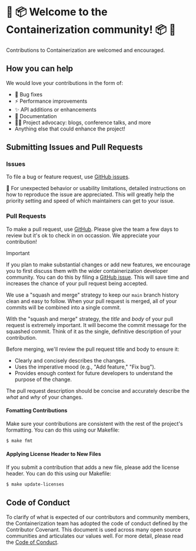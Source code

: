 # 🌈 📦️ Welcome to the Containerization community! 📦️ 🌈

Contributions to Containerization are welcomed and encouraged.

## How you can help

We would love your contributions in the form of:

* 🐛 Bug fixes
* ⚡️ Performance improvements
* ✨ API additions or enhancements
* 📝 Documentation
* 🧑‍💻 Project advocacy: blogs, conference talks, and more 
* Anything else that could enhance the project!

## Submitting Issues and Pull Requests

### Issues

To file a bug or feature request, use [GitHub issues](https://github.com/apple/containerization/issues/new).

🚧 For unexpected behavior or usability limitations, detailed instructions on how to reproduce the issue are appreciated. This will greatly help the priority setting and speed of which maintainers can get to your issue. 

### Pull Requests

To make a pull request, use [GitHub](https://github.com/apple/containerization/compare). Please give the team a few days to review but it's ok to check in on occassion. We appreciate your contribution! 

> [!IMPORTANT]
> If you plan to make substantial changes or add new features, we encourage you to first discuss them with the wider containerization developer community.
> You can do this by filing a [GitHub issue](https://github.com/apple/containerization/issues/new).
> This will save time and increases the chance of your pull request being accepted.

We use a "squash and merge" strategy to keep our `main` branch history clean and easy to follow. When your pull request
is merged, all of your commits will be combined into a single commit.

With the "squash and merge" strategy, the *title* and *body* of your pull request is extremely important. It will become the commit message
for the squashed commit. Think of it as the single, definitive description of your contribution.

Before merging, we'll review the pull request title and body to ensure it:

*   Clearly and concisely describes the changes.
*   Uses the imperative mood (e.g., "Add feature," "Fix bug").
*   Provides enough context for future developers to understand the purpose of the change.

The pull request description should be concise and accurately describe the *what* and *why* of your changes.

#### Fomatting Contributions

Make sure your contributions are consistent with the rest of the project's formatting. You can do this using our Makefile:

```bash
$ make fmt
```

#### Applying License Header to New Files

If you submit a contribution that adds a new file, please add the license header. You can do this using our Makefile:

```bash
$ make update-licenses
```

## Code of Conduct

To clarify of what is expected of our contributors and community members, the Containerization team has adopted the code of conduct defined by the Contributor Covenant. This document is used across many open source communities and articulates our values well. For more detail, please read the [Code of Conduct](/CODE-OF-CONDUCT.MD).